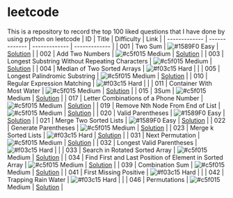# leetcode
This is a repository to record the top 100 liked questions that I have done by using python on leetcode
| ID | Title | Difficulty | Link |
| ------------- | ------------- | ------------- | ------------- |
| 001 | Two Sum | ![#1589F0](https://placehold.it/15/1589F0/000000?text=+) Easy | [Solution](https://github.com/xingjianxiao/leetcode/blob/master/1.two-sum.py) |
| 002 | Add Two Numbers | ![#c5f015](https://placehold.it/15/c5f015/000000?text=+) Medium | [Solution](https://github.com/xingjianxiao/leetcode/blob/master/2.add-two-numbers.py) |
| 003 | Longest Substring Without Repeating Characters | ![#c5f015](https://placehold.it/15/c5f015/000000?text=+) Medium | [Solution](https://github.com/xingjianxiao/leetcode/blob/master/3.longest-substring-without-repeating-characters.py) |
| 004 | Median of Two Sorted Arrays | ![#f03c15](https://placehold.it/15/f03c15/000000?text=+) Hard | |
| 005 | Longest Palindromic Substring | ![#c5f015](https://placehold.it/15/c5f015/000000?text=+) Medium | [Solution](https://github.com/xingjianxiao/leetcode/blob/master/5.longest-palindromic-substring.py) |
| 010 | Regular Expression Matching | ![#f03c15](https://placehold.it/15/f03c15/000000?text=+) Hard | |
| 011 |	Container With Most Water | ![#c5f015](https://placehold.it/15/c5f015/000000?text=+) Medium | [Solution](https://github.com/xingjianxiao/leetcode/blob/master/11.container-with-most-water.py) |
| 015 | 3Sum | ![#c5f015](https://placehold.it/15/c5f015/000000?text=+) Medium | [Solution](https://github.com/xingjianxiao/leetcode/blob/master/15.3-sum.py) |
| 017 | Letter Combinations of a Phone Number | ![#c5f015](https://placehold.it/15/c5f015/000000?text=+) Medium | [Solution](https://github.com/xingjianxiao/leetcode/blob/master/17.letter-combinations-of-a-phone-number.py) |
| 019 | Remove Nth Node From End of List | ![#c5f015](https://placehold.it/15/c5f015/000000?text=+) Medium | [Solution](https://github.com/xingjianxiao/leetcode/blob/master/19.remove-nth-node-from-end-of-list.py) |
| 020 | Valid Parentheses | ![#1589F0](https://placehold.it/15/1589F0/000000?text=+) Easy | [Solution](https://github.com/xingjianxiao/leetcode/blob/master/20.valid-parentheses.py) |
| 021 | Merge Two Sorted Lists | ![#1589F0](https://placehold.it/15/1589F0/000000?text=+) Easy | [Solution](https://github.com/xingjianxiao/leetcode/blob/master/21.merge-two-sorted-lists.py) |
| 022 | Generate Parentheses | ![#c5f015](https://placehold.it/15/c5f015/000000?text=+) Medium | [Solution](https://github.com/xingjianxiao/leetcode/blob/master/22.generate-parentheses.py) |
| 023 | Merge k Sorted Lists | ![#f03c15](https://placehold.it/15/f03c15/000000?text=+) Hard | [Solution](https://github.com/xingjianxiao/leetcode/blob/master/23.merge-k-sorted-lists.py) |
| 031 | Next Permutation | ![#c5f015](https://placehold.it/15/c5f015/000000?text=+) Medium | [Solution](https://github.com/xingjianxiao/leetcode/blob/master/2.add-two-numbers.py) |
| 032 | Longest Valid Parentheses | ![#f03c15](https://placehold.it/15/f03c15/000000?text=+) Hard | |
| 033 | Search in Rotated Sorted Array | ![#c5f015](https://placehold.it/15/c5f015/000000?text=+) Medium | [Solution](https://github.com/xingjianxiao/leetcode/blob/master/33.search-in-rotated-sorted-array.py) |
| 034 | Find First and Last Position of Element in Sorted Array | ![#c5f015](https://placehold.it/15/c5f015/000000?text=+) Medium | [Solution](https://github.com/xingjianxiao/leetcode/blob/master/34.find-first-and-last-position-of-element-in-sorted-array.py) |
| 039 | Combination Sum | ![#c5f015](https://placehold.it/15/c5f015/000000?text=+) Medium | [Solution](https://github.com/xingjianxiao/leetcode/blob/master/39.combination-sum.py) |
| 041 | First Missing Positive | ![#f03c15](https://placehold.it/15/f03c15/000000?text=+) Hard | |
| 042 | Trapping Rain Water | ![#f03c15](https://placehold.it/15/f03c15/000000?text=+) Hard | |
| 046 | Permutations | ![#c5f015](https://placehold.it/15/c5f015/000000?text=+) Medium | [Solution](https://github.com/xingjianxiao/leetcode/blob/master/46.permutations.py) |
